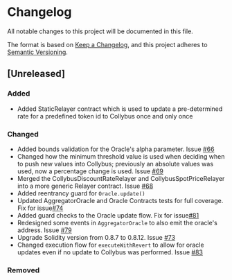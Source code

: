 # Changelog
All notable changes to this project will be documented in this file.

The format is based on [Keep a Changelog](https://keepachangelog.com/en/1.0.0/),
and this project adheres to [Semantic Versioning](https://semver.org/spec/v2.0.0.html).

## [Unreleased]

### Added
- Added StaticRelayer contract which is used to update a pre-determined rate for a predefined token id to Collybus once and only once

### Changed

- Added bounds validation for the Oracle's alpha parameter. Issue [#66](https://github.com/fiatdao/delphi/issues/66)
- Changed how the minimum threshold value is used when deciding when to push new values into Collybus; previously an absolute values was used, now a percentage change is used. Issue [#69](https://github.com/fiatdao/delphi/issues/69)
- Merged the CollybusDiscountRateRelayer and CollybusSpotPriceRelayer into a more generic Relayer contract. Issue [#68](https://github.com/fiatdao/delphi/issues/68) 
- Added reentrancy guard for `Oracle.update()`
- Updated AggregatorOracle and Oracle Contracts tests for full coverage. Fix for issue[#74](https://github.com/fiatdao/delphi/issues/74)
- Added guard checks to the Oracle update flow. Fix for issue[#81](https://github.com/fiatdao/delphi/issues/81)
- Redesigned some events in `AggregatorOracle` to also emit the oracle's address. Issue [#79](https://github.com/fiatdao/delphi/issues/79)
- Upgrade Solidity version from 0.8.7 to 0.8.12. Issue [#73](https://github.com/fiatdao/delphi/issues/73)
- Changed execution flow for `executeWithRevert` to allow for oracle updates even if no update to Collybus was performed. Issue [#83](https://github.com/fiatdao/delphi/issues/83)

### Removed